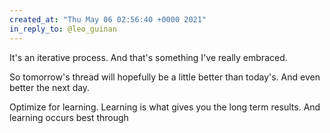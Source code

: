 ```yaml
---
created_at: "Thu May 06 02:56:40 +0000 2021"
in_reply_to: @leo_guinan
---
```


It's an iterative process. And that's something I've really embraced. 

So tomorrow's thread will hopefully be a little better than today's. And even better the next day. 

Optimize for learning. Learning is what gives you the long term results. And learning occurs best through